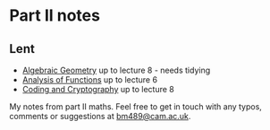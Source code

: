# Part II notes

## Lent
- [Algebraic Geometry](lent/algebraic_geometry.pdf) up to lecture 8 - needs tidying
- [Analysis of Functions](lent/analysis_of_functions.pdf) up to lecture 6
- [Coding and Cryptography](lent/coding_and_cryptography.pdf) up to lecture 8

My notes from part II maths. Feel free to get in touch with any typos, comments or suggestions at <bm489@cam.ac.uk>.
